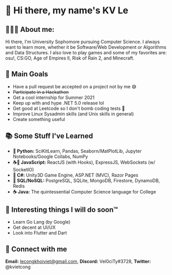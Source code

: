 # 👋 Hi there, my name's KV Le

## 👨🏻‍💻 About me:

Hi there, I'm University Sophomore pursuing Computer Science.
I always want to learn more, whether it be Software/Web Development or
Algorithms and Data Structures. I also love to play games and some of
my favorites are: osu!, CS:GO, Age of Empires II, Risk of Rain 2, and
Minecraft.

## 🥇 Main Goals

- Have a pull request be accepted on a project not by me 😅
- ~~Participate in a Hackathon~~
- Get a cool internship for Summer 2021
- Keep up with and hype .NET 5.0 release lol
- Get good at Leetcode so I don't bomb coding tests 🤔
- Improve Linux Sysadmin skills (and Unix skills in general)
- Create something useful

## 📚 Some Stuff I've Learned

- **🐍 Python:** SciKitLearn, Pandas, Seaborn/MatPlotLib,
Jupyter Notebooks/Google Collabs, NumPy
- **☕📜 JavaScript:** ReactJS (with Hooks), ExpressJS, WebSockets (w/ SocketIO)
- **🎼 C#:** Unity3D Game Engine, ASP.NET (MVC), Razor Pages
- **💾 SQL/NoSQL:** PostgreSQL, SQLite, MongoDB, Firestore, DynamoDB,
Redis
- **☕ Java:** The quintessential Computer Science language for College

## 📅 Interesting things I will do soon:tm:

- Learn Go Lang (by Google)
- Get decent at UI/UX
- Look into Flutter and Dart

## 🔌 Connect with me
**Email:** lecongkhoiviet@gmail.com, **Discord:** Vel0ciTy#3728,
**Twitter:** @kvietcong
